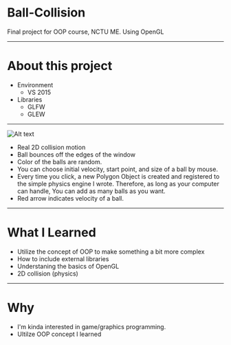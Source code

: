 # Ball-Collision
Final project for OOP course, NCTU ME.
Using OpenGL
******
# About this project
  
- Environment
     - VS 2015
- Libraries
     - GLFW
     - GLEW

******


![Alt text](https://github.com/Sciencethebird/Collision/blob/master/collision_demo_1.PNG)
- Real 2D collision motion
- Ball bounces off the edges of the window
- Color of the balls are random.
- You can choose initial velocity, start point, and size of a ball by mouse.
- Every time you click, a new Polygon Object is created and registered to the simple physics engine I wrote. Therefore, as long as your computer can handle, You can add as many balls as you want.
- Red arrow indicates velocity of a ball.

****
# What I Learned 
- Utilize the concept of OOP to make something a bit more complex
- How to include external libraries
- Understaning the basics of OpenGL
- 2D collision (physics)
****
# Why
- I'm kinda interested in game/graphics programming. 
- Ultilze OOP concept I learned
